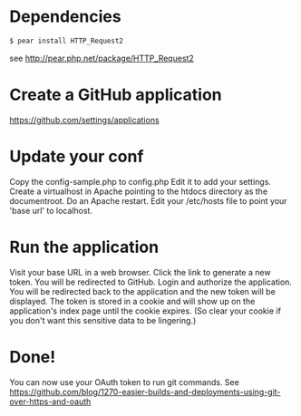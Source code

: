 # Dependencies
```bash
$ pear install HTTP_Request2 
```
see http://pear.php.net/package/HTTP_Request2

# Create a GitHub application
https://github.com/settings/applications

# Update your conf
Copy the config-sample.php to config.php
Edit it to add your settings.
Create a virtualhost in Apache pointing to the htdocs directory as the documentroot.
Do an Apache restart.
Edit your /etc/hosts file to point your 'base url' to localhost.

# Run the application
Visit your base URL in a web browser.
Click the link to generate a new token.
You will be redirected to GitHub.
Login and authorize the application.
You will be redirected back to the application and the new token will be displayed.
The token is stored in a cookie and will show up on the application's index page until the cookie expires. (So clear your cookie if you don't want this sensitive data to be lingering.)

# Done!
You can now use your OAuth token to run git commands. See https://github.com/blog/1270-easier-builds-and-deployments-using-git-over-https-and-oauth